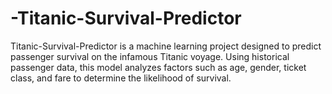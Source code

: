 # -Titanic-Survival-Predictor
Titanic-Survival-Predictor is a machine learning project designed to predict passenger survival on the infamous Titanic voyage. Using historical passenger data, this model analyzes factors such as age, gender, ticket class, and fare to determine the likelihood of survival.
